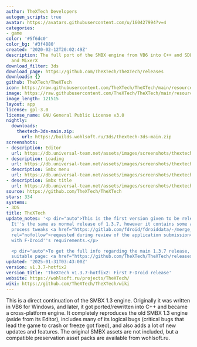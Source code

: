 ```yaml
---
author: TheXTech Developers
autogen_scripts: true
avatar: https://avatars.githubusercontent.com/u/160427994?v=4
categories:
- game
color: '#5f6dc0'
color_bg: '#3f4880'
created: '2020-02-12T20:02:49Z'
description: The full port of the SMBX engine from VB6 into C++ and SDL2, FreeImage
  and MixerX
download_filter: 3ds
download_page: https://github.com/TheXTech/TheXTech/releases
downloads: {}
github: TheXTech/TheXTech
icon: https://raw.githubusercontent.com/TheXTech/TheXTech/main/resources/icon/thextech_48.png
image: https://raw.githubusercontent.com/TheXTech/TheXTech/main/resources/wiiu/wuhb-splash.png
image_length: 121515
layout: app
license: gpl-3.0
license_name: GNU General Public License v3.0
nightly:
  downloads:
    thextech-3ds-main.zip:
      url: https://builds.wohlsoft.ru/3ds/thextech-3ds-main.zip
screenshots:
- description: Editor
  url: https://db.universal-team.net/assets/images/screenshots/thextech/editor.png
- description: Loading
  url: https://db.universal-team.net/assets/images/screenshots/thextech/loading.png
- description: Smbx menu
  url: https://db.universal-team.net/assets/images/screenshots/thextech/smbx-menu.png
- description: Smbx title
  url: https://db.universal-team.net/assets/images/screenshots/thextech/smbx-title.png
source: https://github.com/TheXTech/TheXTech
stars: 334
systems:
- 3DS
title: TheXTech
update_notes: '<p dir="auto">This is the first version given to be released on F-Droid.
  It''s the same as normal release of 1.3.7, however it contains some additional build
  process tweaks <a href="https://gitlab.com/fdroid/fdroiddata/-/merge_requests/18789"
  rel="nofollow">requested during review of the application submission</a> to comply
  with F-Droid''s requirements.</p>

  <p dir="auto">To get the full info regarding the main 1.3.7 release, please visit
  suitable page: <a href="https://github.com/TheXTech/TheXTech/releases/tag/v1.3.7">https://github.com/TheXTech/TheXTech/releases/tag/v1.3.7</a></p>'
updated: '2025-01-31T03:43:00Z'
version: v1.3.7-hotfix2
version_title: 'TheXTech v1.3.7-hotfix2: First F-Droid release'
website: https://wohlsoft.ru/projects/TheXTech/
wiki: https://github.com/TheXTech/TheXTech/wiki
---
```

This is a direct continuation of the SMBX 1.3 engine. Originally it was written in VB6 for Windows, and later, it got ported/rewritten into C++ and became a cross-platform engine. It completely reproduces the old SMBX 1.3 engine (aside from its Editor), includes many of its logical bugs (critical bugs that lead the game to crash or freeze got fixed), and also adds a lot of new updates and features. The original SMBX assets are not included, but a compatible preservation asset packs are available from wohlsoft.ru.